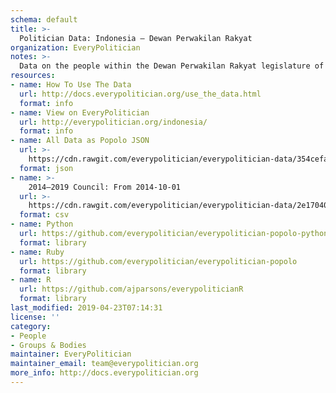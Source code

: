 ```yaml
---
schema: default
title: >-
  Politician Data: Indonesia — Dewan Perwakilan Rakyat
organization: EveryPolitician
notes: >-
  Data on the people within the Dewan Perwakilan Rakyat legislature of Indonesia.
resources:
- name: How To Use The Data
  url: http://docs.everypolitician.org/use_the_data.html
  format: info
- name: View on EveryPolitician
  url: http://everypolitician.org/indonesia/
  format: info
- name: All Data as Popolo JSON
  url: >-
    https://cdn.rawgit.com/everypolitician/everypolitician-data/354cefa005d1f2a094a7c5f195f70c78306054a7/data/Indonesia/Council/ep-popolo-v1.0.json
  format: json
- name: >-
    2014–2019 Council: From 2014-10-01
  url: >-
    https://cdn.rawgit.com/everypolitician/everypolitician-data/2e17040b84931e374dc53440ef6897fde78a22c4/data/Indonesia/Council/term-18.csv
  format: csv
- name: Python
  url: https://github.com/everypolitician/everypolitician-popolo-python
  format: library
- name: Ruby
  url: https://github.com/everypolitician/everypolitician-popolo
  format: library
- name: R
  url: https://github.com/ajparsons/everypoliticianR
  format: library
last_modified: 2019-04-23T07:14:31
license: ''
category:
- People
- Groups & Bodies
maintainer: EveryPolitician
maintainer_email: team@everypolitician.org
more_info: http://docs.everypolitician.org
---
```

